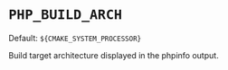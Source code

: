 # `PHP_BUILD_ARCH`

Default: `${CMAKE_SYSTEM_PROCESSOR}`

Build target architecture displayed in the phpinfo output.
